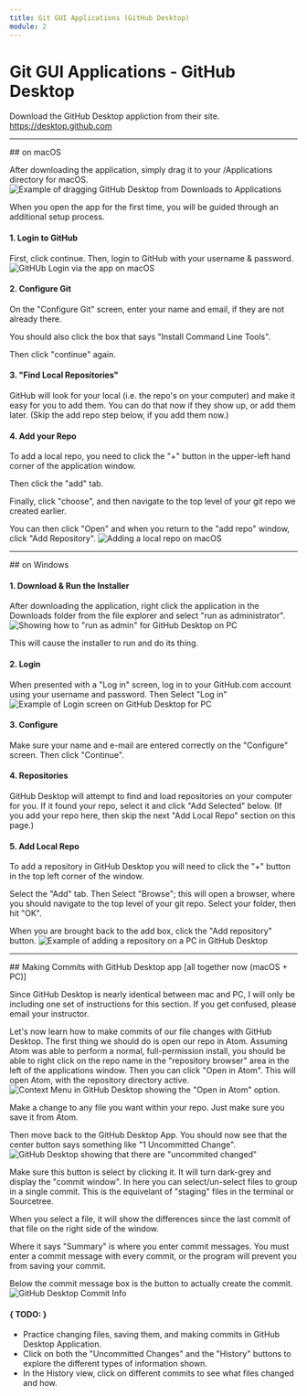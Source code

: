 ```yaml
---
title: Git GUI Applications (GitHub Desktop)
module: 2
---
```

# Git GUI Applications - GitHub Desktop


Download the GitHub Desktop appliction from their site.
https://desktop.github.com


<hr />
## on macOS

After downloading the application, simply drag it to your /Applications directory for macOS.
![Example of dragging GitHub Desktop from Downloads to Applications](../imgs/ghDesk2app.png "Example of dragging GitHub Desktop from Downloads to Applications")

When you open the app for the first time, you will be guided through an additional setup process.

#### 1. Login to GitHub

First, click continue. Then, login to GitHub with your username & password.
![GitHUb Login via the app on macOS](../imgs/gh_login_app.png)

#### 2. Configure Git

On the "Configure Git" screen, enter your name and email, if they are not already there.

You should also click the box that says "Install Command Line Tools".

Then click "continue" again.

#### 3. "Find Local Repositories"

GitHub will look for your local (i.e. the repo's on your computer) and make it easy for you to add them. You can do that now if they show up, or add them later. (Skip the add repo step below, if you add them now.)

#### 4. Add your Repo

To add a local repo, you need to click the "+" button in the upper-left hand corner of the application window.

Then click the "add" tab.

Finally, click "choose", and then navigate to the top level of your git repo we created earlier.

You can then click "Open" and when you return to the "add repo" window, click "Add Repository".
![Adding a local repo on macOS](../imgs/gh_mac_localRepo.png)


<hr />
## on Windows

#### 1. Download & Run the Installer

After downloading the application, right click the application in the Downloads folder from the file explorer and select "run as administrator".
![Showing how to "run as admin" for GitHub Desktop on PC](../imgs/gh_pc_run.png)

This will cause the installer to run and do its thing.

#### 2. Login

When presented with a "Log in" screen, log in to your GitHub.com account using your username and password. Then Select "Log in"
![Example of Login screen on GitHub Desktop for PC](../imgs/gh_PC_Login.png)

#### 3. Configure

Make sure your name and e-mail are entered correctly on the "Configure" screen. Then click "Continue".

#### 4. Repositories

GitHub Desktop will attempt to find and load repositories on your computer for you. If it found your repo, select it and click "Add Selected" below. (If you add your repo here, then skip the next "Add Local Repo" section on this page.)

#### 5. Add Local Repo

To add a repository in GitHub Desktop you will need to click the "+" button in the top left corner of the window.

Select the "Add" tab. Then Select "Browse"; this will open a browser, where you should navigate to the top level of your git repo. Select your folder, then hit "OK".

When you are brought back to the add box, click the "Add repository" button.
![Example of adding a repository on a PC in GitHub Desktop](../imgs/pc_gh_addRepo.png)

<hr />
## Making Commits with GitHub Desktop app [all together now (macOS + PC)]

Since GitHub Desktop is nearly identical between mac and PC, I will only be including one set of instructions for this section. If you get confused, please email your instructor.

Let's now learn how to make commits of our file changes with GitHub Desktop. The first thing we should do is open our repo in Atom. Assuming Atom was able to perform a normal, full-permission install, you should be able to right click on the repo name in the "repository browser" area in the left of the applications window. Then you can click "Open in Atom".  This will open Atom, with the repository directory active.
![Context Menu in GitHub Desktop showing the "Open in Atom" option.](../imgs/openInAtom.png)


Make a change to any file you want within your repo. Just make sure you save it from Atom.

Then move back to the GitHub Desktop App. You should now see that the center button says something like "1 Uncommitted Change".
![GitHub Desktop showing that there are "uncommited changed"](../imgs/ghUncomChange.png)

Make sure this button is select by clicking it. It will turn dark-grey and display the "commit window". In here you can select/un-select files to group in a single commit. This is the equivelant of "staging" files in the terminal or Sourcetree.

When you select a file, it will show the differences since the last commit of that file on the right side of the window.

Where it says "Summary" is where you enter commit messages. You must enter a commit message with every commit, or the program will prevent you from saving your commit.

Below the commit message box is the button to actually create the commit.
![GitHub Desktop Commit Info](../imgs/ghCommitInfo.png)

#### { TODO: }

- Practice changing files, saving them, and making commits in GitHub Desktop Application.
- Click on both the "Uncommitted Changes" and the "History" buttons to explore the different types of information shown.
- In the History view, click on different commits to see what files changed and how.
